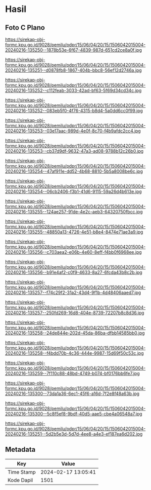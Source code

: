 # Hasil

## Foto C Plano

https://sirekap-obj-formc.kpu.go.id/9028/pemilu/pdpr/15/06/04/20/15/1506042015004-20240216-135250--1878b53e-6f67-4839-987d-651cd2ce8a0f.jpg

https://sirekap-obj-formc.kpu.go.id/9028/pemilu/pdpr/15/06/04/20/15/1506042015004-20240216-135251--d0878fb8-1867-404b-bbc8-56ef12d2746a.jpg

https://sirekap-obj-formc.kpu.go.id/9028/pemilu/pdpr/15/06/04/20/15/1506042015004-20240216-135252--c112feab-3033-42ad-bf63-5f69d34cd34c.jpg

https://sirekap-obj-formc.kpu.go.id/9028/pemilu/pdpr/15/06/04/20/15/1506042015004-20240216-135252--083eb5f0-4f76-4315-b8d4-5a0dd6cc0f99.jpg

https://sirekap-obj-formc.kpu.go.id/9028/pemilu/pdpr/15/06/04/20/15/1506042015004-20240216-135253--03e17aac-989d-4e0f-8c70-f4b9afdc2cc4.jpg

https://sirekap-obj-formc.kpu.go.id/9028/pemilu/pdpr/15/06/04/20/15/1506042015004-20240216-135253--cb37d9df-9632-47a3-ad08-9788b12c26b0.jpg

https://sirekap-obj-formc.kpu.go.id/9028/pemilu/pdpr/15/06/04/20/15/1506042015004-20240216-135254--47af911e-dd52-4b68-8810-5b5a8008be6c.jpg

https://sirekap-obj-formc.kpu.go.id/9028/pemilu/pdpr/15/06/04/20/15/1506042015004-20240216-135254--06cb2406-f3b1-41d6-9115-59a26d4b613e.jpg

https://sirekap-obj-formc.kpu.go.id/9028/pemilu/pdpr/15/06/04/20/15/1506042015004-20240216-135255--124ae257-91de-4e2c-aeb3-64320750fbcc.jpg

https://sirekap-obj-formc.kpu.go.id/9028/pemilu/pdpr/15/06/04/20/15/1506042015004-20240216-135255--48850a13-4726-4e51-b8e4-8474e71ae3a9.jpg

https://sirekap-obj-formc.kpu.go.id/9028/pemilu/pdpr/15/06/04/20/15/1506042015004-20240216-135256--c703aea2-e06b-4e60-8eff-f4bb0f6968ee.jpg

https://sirekap-obj-formc.kpu.go.id/9028/pemilu/pdpr/15/06/04/20/15/1506042015004-20240216-135256--b91e4af2-c0f9-4633-8a27-6fcda43b8c2b.jpg

https://sirekap-obj-formc.kpu.go.id/9028/pemilu/pdpr/15/06/04/20/15/1506042015004-20240216-135257--f74c29f2-31a2-43d4-9f1b-4d48406aaed7.jpg

https://sirekap-obj-formc.kpu.go.id/9028/pemilu/pdpr/15/06/04/20/15/1506042015004-20240216-135257--250fd269-16d8-404e-8739-72207b8c8d36.jpg

https://sirekap-obj-formc.kpu.go.id/9028/pemilu/pdpr/15/06/04/20/15/1506042015004-20240216-135258--24de844e-202d-45da-86ba-dfbb14585bb0.jpg

https://sirekap-obj-formc.kpu.go.id/9028/pemilu/pdpr/15/06/04/20/15/1506042015004-20240216-135258--f4bdd70b-4c36-444e-9987-15d69f50c53c.jpg

https://sirekap-obj-formc.kpu.go.id/9028/pemilu/pdpr/15/06/04/20/15/1506042015004-20240216-135259--7f110c88-48bd-4749-b074-bf0176bb6fe7.jpg

https://sirekap-obj-formc.kpu.go.id/9028/pemilu/pdpr/15/06/04/20/15/1506042015004-20240216-135300--73da1a36-6ec1-45f6-a16d-7f2e8f48a63b.jpg

https://sirekap-obj-formc.kpu.go.id/9028/pemilu/pdpr/15/06/04/20/15/1506042015004-20240216-135300--5c8f5ef8-9bdf-40d5-aae5-cbe4a06548a7.jpg

https://sirekap-obj-formc.kpu.go.id/9028/pemilu/pdpr/15/06/04/20/15/1506042015004-20240216-135251--5d2b5e3d-5d7d-4ee8-a4e3-ef187ea6d202.jpg


## Metadata

| Key        | Value               |
| ---------- | ------------------- |
| Time Stamp | 2024-02-17 13:05:41 |
| Kode Dapil | 1501                |



